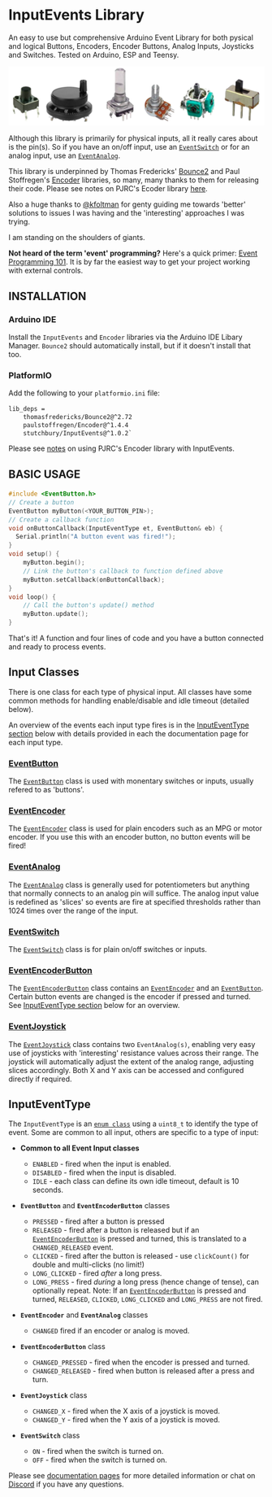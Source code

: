 # InputEvents Library
An easy to use but comprehensive Arduino Event Library for both pysical and logical Buttons, Encoders, Encoder Buttons, Analog Inputs, Joysticks and Switches. Tested on Arduino, ESP and Teensy.

![Picture of button, encoder, potentiometer, joystick and switch](images/all-inputs.png)


Although this library is primarily for physical inputs, all it really cares about is the pin(s). So if you have an on/off input, use an [`EventSwitch`](docs/EventSwitch.md) or for an analog input, use an [`EventAnalog`](docs/EventAnalog.md).

This library is underpinned by Thomas Fredericks' [Bounce2](https://github.com/thomasfredericks/Bounce2) and Paul Stoffregen's [Encoder](https://github.com/paulstoffregen/Encoder) libraries, so many, many thanks to them for releasing their code. Please see notes on PJRC's Ecoder library [here](docs/README.md).

Also a huge thanks to [@kfoltman](https://github.com/kfoltman) for genty guiding me towards 'better' solutions to issues I was having and the 'interesting' approaches I was trying.

I am standing on the shoulders of giants.


**Not heard of the term 'event' programming?** Here's a quick primer: [Event Programming 101](docs/EventProgramming101.md). It is by far the easiest way to get your project working with external controls.

## INSTALLATION

### Arduino IDE
Install the `InputEvents` and `Encoder` libraries via the Arduino IDE Libary Manager. `Bounce2` should automatically install, but if it doesn't install that too. 


### PlatformIO
Add the following to your `platformio.ini` file:

```
lib_deps = 
	thomasfredericks/Bounce2@^2.72
	paulstoffregen/Encoder@^1.4.4
	stutchbury/InputEvents@^1.0.2`
```

Please see [notes](docs/README.md#notes-on-using-paul-stoffregens-encoder-library) on using PJRC's Encoder library with InputEvents.

## BASIC USAGE

```cpp
#include <EventButton.h>
// Create a button 
EventButton myButton(<YOUR_BUTTON_PIN>);
// Create a callback function
void onButtonCallback(InputEventType et, EventButton& eb) {
  Serial.println("A button event was fired!");
}
void setup() {
    myButton.begin();
    // Link the button's callback to function defined above
    myButton.setCallback(onButtonCallback);
}
void loop() {
    // Call the button's update() method
    myButton.update();
}
```

That's it! A function and four lines of code and you have a button connected and ready to process events.


## Input Classes
There is one class for each type of physical input. All classes have some common methods for handling enable/disable and idle timeout (detailed below).

An overview of the events each input type fires is in the [InputEventType section](#inputeventtype) below with details provided in each the documentation page for each input type.

### [EventButton](docs/EventButton.md)

The [`EventButton`](docs/EventButton.md) class is used with monentary switches or inputs, usually refered to as 'buttons'. 

### [EventEncoder](docs/EventEncoder.md)

The [`EventEncoder`](docs/EventEncoder.md) class is used for plain encoders such as an MPG or motor encoder. If you use this with an encoder button, no button events will be fired!

### [EventAnalog](docs/EventAnalog.md)

The [`EventAnalog`](docs/EventAnalog.md) class is generally used for potentiometers but anything that normally connects to an analog pin will suffice. The analog input value is redefined as 'slices' so events are fire at specified thresholds rather than 1024 times over the range of the input.

### [EventSwitch](docs/EventSwitch.md)

The [`EventSwitch`](docs/EventSwitch.md) class is for plain on/off switches or inputs.

### [EventEncoderButton](docs/EventEncoderButton.md)

The [`EventEncoderButton`](docs/EventEncoderButton.md) class contains an [`EventEncoder`](docs/EventEncoder.md) and an [`EventButton`](docs/EventButton.md). Certain button events are changed is the encoder if pressed and turned. See [InputEventType section](#inputeventtype) below for an overview.

### [EventJoystick](docs/EventJoystick.md)

The [`EventJoystick`](docs/EventJoystick.md) class contains two `EventAnalog(s)`, enabling very easy use of joysticks with 'interesting' resistance values across their range. The joystick will automatically adjust the extent of the analog range, adjusting slices accordingly. Both X and Y axis can be accessed and configured directly if required. 


## InputEventType

The `InputEventType` is an [`enum class`](https://en.cppreference.com/w/cpp/language/enum) using a `uint8_t` to identify the type of event. Some are common to all input, others are specific to a type of input:


- **Common to all Event Input classes**
  - `ENABLED` - fired when the input is enabled.
  - `DISABLED` - fired when the input is disabled.
  - `IDLE` - each class can define its own idle timeout, default is 10 seconds.
 
- **`EventButton`** and **`EventEncoderButton`** classes
  - `PRESSED` - fired after a button is pressed
  - `RELEASED` - fired after a button is released but if an [`EventEncoderButton`](docs/EventEncoderButton.md) is pressed and turned, this is translated to a `CHANGED_RELEASED` event.
  - `CLICKED` - fired after the button is released - use `clickCount()` for double and multi-clicks (no limit!)
  - `LONG_CLICKED` - fired *after* a long press.
  - `LONG_PRESS` - fired *during* a long press (hence change of tense), can optionally repeat.
  Note: If an [`EventEncoderButton`](docs/EventEncoderButton.md) is pressed and turned, `RELEASED`, `CLICKED`, `LONG_CLICKED` and `LONG_PRESS` are not fired.
- **`EventEncoder`** and **`EventAnalog`** classes
  - `CHANGED` fired if an encoder or analog is moved.
- **`EventEncoderButton`** class
  - `CHANGED_PRESSED` - fired when the encoder is pressed and turned.
  - `CHANGED_RELEASED` - fired when button is released after a press and turn.
- **`EventJoystick`** class
  - `CHANGED_X` - fired when the X axis of a joystick is moved.
  - `CHANGED_Y` - fired when the Y axis of a joystick is moved.
- **`EventSwitch`** class
  - `ON` - fired when the switch is turned on.
  - `OFF` - fired when the switch is turned on.

Please see [documentation pages](docs) for more detailed information or chat on [Discord](https://discord.gg/GDcEcWPKKm) if you have any questions.